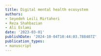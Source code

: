 ```yaml
---
title: Digital mental health ecosystem
authors:
- Seyedeh Leili Mirtaheri
- Reza Shahbazian
- Ali Eslami
date: '2023-03-01'
publishDate: '2024-10-04T10:44:03.788407Z'
publication_types:
- manuscript
---
```

